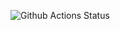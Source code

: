 ![Github Actions Status](https://github.com/yudzhum/hexlet_pytest/actions/workflows/github-actions-demo.yml/badge.svg)
